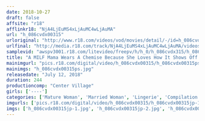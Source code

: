 ```yaml
---
date: 2018-10-27
draft: false
affsite: "r18"
afflinkr18: "NjA4LjEuMS4xLjAuMC4wLjAuMA"
url: "h_086cvdx00315"
urloriginal: "http://www.r18.com/videos/vod/movies/detail/-/id=h_086cvdx00315"
urlfinal: "http://media.r18.com/track/NjA4LjEuMS4xLjAuMC4wLjAuMA/videos/vod/movies/detail/-/id=h_086cvdx00315"
samplevid: "awspv3001.r18.com/litevideo/freepv/h/h_0/h_086cvdx315/h_086cvdx315_dmb_w.mp4"
title: "A MILF Mama Wears A Chemise Because She Loves How It Shows Off Her Jiggling Titties And Erect Nipples And She Doesn't Even Have To Wear A Bra Either 30 Ladies/4 Hours"
mainimgurl: "pics.r18.com/digital/video/h_086cvdx00315/h_086cvdx00315ps.jpg"
mainimgs: "h_086cvdx00315ps.jpg"
releasedate: "July 12, 2018"
duration: 244
productioncomp: "Center Village"
girls: ['----']
categories: ['Mature Woman', 'Married Woman', 'Lingerie', 'Compilation', 'Over 4 Hours', 'Hi-Def']
imgurls: ['pics.r18.com/digital/video/h_086cvdx00315/h_086cvdx00315jp-1.jpg', 'pics.r18.com/digital/video/h_086cvdx00315/h_086cvdx00315jp-2.jpg', 'pics.r18.com/digital/video/h_086cvdx00315/h_086cvdx00315jp-3.jpg', 'pics.r18.com/digital/video/h_086cvdx00315/h_086cvdx00315jp-4.jpg', 'pics.r18.com/digital/video/h_086cvdx00315/h_086cvdx00315jp-5.jpg', 'pics.r18.com/digital/video/h_086cvdx00315/h_086cvdx00315jp-6.jpg', 'pics.r18.com/digital/video/h_086cvdx00315/h_086cvdx00315jp-7.jpg', 'pics.r18.com/digital/video/h_086cvdx00315/h_086cvdx00315jp-8.jpg', 'pics.r18.com/digital/video/h_086cvdx00315/h_086cvdx00315jp-9.jpg', 'pics.r18.com/digital/video/h_086cvdx00315/h_086cvdx00315jp-10.jpg', 'pics.r18.com/digital/video/h_086cvdx00315/h_086cvdx00315jp-11.jpg', 'pics.r18.com/digital/video/h_086cvdx00315/h_086cvdx00315jp-12.jpg', 'pics.r18.com/digital/video/h_086cvdx00315/h_086cvdx00315jp-13.jpg', 'pics.r18.com/digital/video/h_086cvdx00315/h_086cvdx00315jp-14.jpg', 'pics.r18.com/digital/video/h_086cvdx00315/h_086cvdx00315jp-15.jpg', 'pics.r18.com/digital/video/h_086cvdx00315/h_086cvdx00315jp-16.jpg', 'pics.r18.com/digital/video/h_086cvdx00315/h_086cvdx00315jp-17.jpg', 'pics.r18.com/digital/video/h_086cvdx00315/h_086cvdx00315jp-18.jpg', 'pics.r18.com/digital/video/h_086cvdx00315/h_086cvdx00315jp-19.jpg', 'pics.r18.com/digital/video/h_086cvdx00315/h_086cvdx00315jp-20.jpg']
imgs: ['h_086cvdx00315jp-1.jpg', 'h_086cvdx00315jp-2.jpg', 'h_086cvdx00315jp-3.jpg', 'h_086cvdx00315jp-4.jpg', 'h_086cvdx00315jp-5.jpg', 'h_086cvdx00315jp-6.jpg', 'h_086cvdx00315jp-7.jpg', 'h_086cvdx00315jp-8.jpg', 'h_086cvdx00315jp-9.jpg', 'h_086cvdx00315jp-10.jpg', 'h_086cvdx00315jp-11.jpg', 'h_086cvdx00315jp-12.jpg', 'h_086cvdx00315jp-13.jpg', 'h_086cvdx00315jp-14.jpg', 'h_086cvdx00315jp-15.jpg', 'h_086cvdx00315jp-16.jpg', 'h_086cvdx00315jp-17.jpg', 'h_086cvdx00315jp-18.jpg', 'h_086cvdx00315jp-19.jpg', 'h_086cvdx00315jp-20.jpg']
---
```

